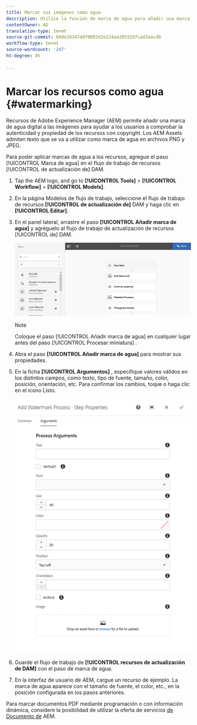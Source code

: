 ```yaml
---
title: Marcar sus imágenes como agua
description: Utilice la función de marca de agua para añadir una marca de agua digital a las imágenes PNG Y JPEG.
contentOwner: AG
translation-type: tm+mt
source-git-commit: 04de28347ddf0082d2e224aa3853297cad3aacd8
workflow-type: tm+mt
source-wordcount: '247'
ht-degree: 4%

---
```



# Marcar los recursos como agua {#watermarking}

Recursos de Adobe Experience Manager (AEM) permite añadir una marca de agua digital a las imágenes para ayudar a los usuarios a comprobar la autenticidad y propiedad de los recursos con copyright. Los AEM Assets admiten texto que se va a utilizar como marca de agua en archivos PNG y JPEG.

Para poder aplicar marcas de agua a los recursos, agregue el paso [!UICONTROL Marca de agua] en el flujo de trabajo de recursos [!UICONTROL de actualización de] DAM.

1. Tap the AEM logo, and go to **[!UICONTROL Tools]** > **[!UICONTROL Workflow]** > **[!UICONTROL Models]**.
1. En la página Modelos de flujo de trabajo, seleccione el flujo de trabajo de recursos **[!UICONTROL de actualización de]** DAM y haga clic en **[!UICONTROL Editar]**.

1. En el panel lateral, arrastre el paso **[!UICONTROL Añadir marca de agua]** y agréguelo al flujo de trabajo de actualización de recursos [!UICONTROL de] DAM.

   ![Darg add watermark step in the DAM update asset workflow (Darg add watermark step paso de adición de marca de agua en el flujo de trabajo del recurso de actualización de DAM)](assets/add_watermark_step_aem_assets.png)

   >[!NOTE]
   >
   >Coloque el paso [!UICONTROL Añadir marca de agua] en cualquier lugar antes del paso [!UICONTROL Procesar miniatura] .

1. Abra el paso **[!UICONTROL Añadir marca de agua]** para mostrar sus propiedades.
1. En la ficha **[!UICONTROL Argumentos]** , especifique valores válidos en los distintos campos, como texto, tipo de fuente, tamaño, color, posición, orientación, etc. Para confirmar los cambios, toque o haga clic en el icono Listo.

   ![Proporcione los argumentos en el paso de adición de marca de agua en Recursos](assets/arguments_add_watermark_aem_assets.png)

1. Guarde el flujo de trabajo de **[!UICONTROL recursos de actualización de DAM]** con el paso de marca de agua.
1. En la interfaz de usuario de AEM, cargue un recurso de ejemplo. La marca de agua aparece con el tamaño de fuente, el color, etc., en la posición configurada en los pasos anteriores.

Para marcar documentos PDF mediante programación o con información dinámica, considere la posibilidad de utilizar la oferta de servicios [de Documento de](/help/forms/using/overview-aem-document-services.md) AEM.
